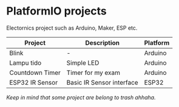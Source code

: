 # PlatformIO projects

Electornics project such as Arduino, Maker, ESP etc.

| Project         | Description               | Platform |
| --------------- | ------------------------- | -------- |
| Blink           | -                         | Arduino  |
| Lampu tido      | Simple LED                | Arduino  |
| Countdown Timer | Timer for my exam         | Arduino  |
| ESP32 IR Sensor | Basic IR Sensor interface | ESP32    |

_Keep in mind that some project are belong to trash ahhaha._
